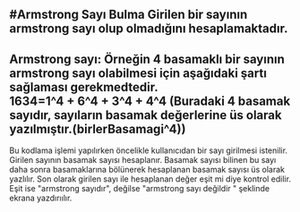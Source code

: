 #Armstrong Sayı Bulma 
Girilen bir sayının armstrong sayı olup olmadığını hesaplamaktadır.
---
Armstrong sayı: Örneğin 4 basamaklı bir sayının armstrong sayı olabilmesi için aşağıdaki şartı sağlaması gerekmedtedir.<br>
1634=1^4 + 6^4 + 3^4 + 4^4 (Buradaki 4 basamak sayıdır, sayıların basamak değerlerine üs olarak yazılmıştır.(birlerBasamagi^4))
---
Bu kodlama işlemi yapılırken öncelikle kullanıcıdan bir sayı girilmesi istenilir. Girilen sayının basamak sayısı hesaplanır. Basamak sayısı 
bilinen bu sayı daha sonra basamaklarına bölünerek hesaplanan basamak sayısı üs olarak yazlılır. Son olarak girilen sayı ile hesaplanan değer eşit mi diye kontrol edilir.
Eşit ise "armstrong sayıdır", değilse "armstrong sayı değildir " şeklinde ekrana yazdırıılır.
